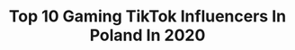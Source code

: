 ---
title: Top 10 Gaming TikTok Influencers In Poland In 2020
description: >-
  Find top gaming TikTok influencers in Poland in 2020. Most popular hashtags: #gaming #game #music #covid19.
platform: TikTok
profiles:
  - username: "czajska"
    fullname: >-
      Czajskagames
    location: "Poland"
    followers: 26565
    engagement: 2118
    commentsToLikes: 0.023550
    id: ck9a6xpkq594e0j78q91e135x
    verified: false
    hashtags: "#duet, #casualdeku, #dbhcosplay, #nimfa"
  - username: "xkitoku"
    fullname: >-
      xKitoku
    location: "Poland"
    followers: 6478
    engagement: 1790
    commentsToLikes: 0.032351
    id: ck9c73sb5rjk30j7886z8eu73
    verified: false
    hashtags: "#sushi, #smieszne, #home, #kawaii"
  - username: "m.i.s.k.e.y.o.w.s.k.y"
    fullname: >-
      Miskey
    location: "Poland"
    followers: 2768
    engagement: 1228
    commentsToLikes: 0.163918
    id: ck9nb2r7rap6r0j78ytkvco9m
    verified: false
    hashtags: "#pros, #gtasanandreas, #shot, #gothic"
  - username: "gorgoofficial"
    fullname: >-
      Mariusz Marcin Gorgo
    location: "Poland"
    followers: 3744
    engagement: 1261
    commentsToLikes: 0.035668
    id: ck9k6wz4l2lb80j78zr6rlk5b
    verified: false
    hashtags: "#360flip, #skatepark, #fingerboard, #nocomply"
  - username: "neko_decim"
    fullname: >-
      NekoDecim
    location: "Poland"
    followers: 10495
    engagement: 365
    commentsToLikes: 0.087214
    id: ck83zqclm22p80j78c5c1xqlb
    verified: false
    hashtags: "#event, #quit, #nature, #yummi"
  - username: "sagannnn"
    fullname: >-
      SaganVines
    location: "Poland"
    followers: 10898
    engagement: 784
    commentsToLikes: 0.050959
    id: ck9jv88r6r5h60j78et6l27g0
    verified: false
    hashtags: "#tiktoker, #cops, #myneighbor, #boss"
  - username: "fiona.shreka.zona"
    fullname: >-
      fiona.sienkiewicz
    location: "Poland"
    followers: 13780
    engagement: 1502
    commentsToLikes: 0.018092
    id: cka84ivcnu04p0i78on1vakyr
    verified: false
    hashtags: "#zelki, #youngmulti, #glowup, #muuuu"
  - username: "xkompl"
    fullname: >-
      x-kom
    location: "Poland"
    followers: 85847
    engagement: 1369
    commentsToLikes: 0.027897
    id: ck9c65bizqx0i0j78dtukquo2
    verified: true
    hashtags: "#fbiopenup, #dzie, #protip, #klawiatura"
  - username: "marzenaimarek.yt"
    fullname: >-
      MARZENAiMAREK
    location: "Poland"
    followers: 156725
    engagement: 1250
    commentsToLikes: 0.012671
    id: ck9bxjlrjmm640j78gnak9zfv
    verified: false
    hashtags: "#covid19, #sylwester, #fryzury, #kwarantannatime"
  - username: "bartekgraczo"
    fullname: >-
      Bartosz Graczyk
    location: "Poland"
    followers: 12923
    engagement: 1112
    commentsToLikes: 0.021894
    id: ckaik7hv2i7jz0i78iffmnvi2
    verified: false
    hashtags: "#animacje, #rickandmorty, #hot16challnge, #tachohemingway"
---